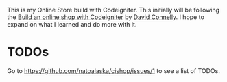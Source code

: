 This is my Online Store build with Codeigniter. This initially will be following the [Build an online shop with Codeigniter](https://www.youtube.com/playlist?list=PLBEpR3pmwCayNcTCUWlUToK4qIQfFQCCm) by [David Connelly](https://www.youtube.com/channel/UCtsojFV90CDh7uABAssuITw). I hope to expand on what I learned and do more with it.

# TODOs
Go to https://github.com/natoalaska/cishop/issues/1 to see a list of TODOs.
